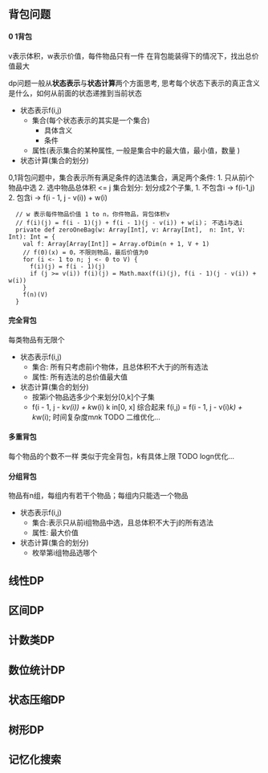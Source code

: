 ## 背包问题
#### 0 1背包
v表示体积，w表示价值，每件物品只有一件
在背包能装得下的情况下，找出总价值最大

dp问题一般从**状态表示**与**状态计算**两个方面思考, 思考每个状态下表示的真正含义是什么，如何从前面的状态递推到当前状态

* 状态表示f(i,j)
	* 集合(每个状态表示的其实是一个集合)
		* 具体含义
		* 条件
	* 属性(表示集合的某种属性, 一般是集合中的最大值，最小值，数量 )
* 状态计算(集合的划分)


0,1背包问题中，集合表示所有满足条件的选法集合，满足两个条件: 1. 只从前i个物品中选 2. 选中物品总体积 <= j
集合划分: 划分成2个子集, 1. 不包含i -> f(i-1,j)  2. 包含i -> f(i - 1, j - v(i)) + w(i)

```
  // w 表示每件物品价值 1 to n，你件物品，背包体积v
  // f(i)(j) = f(i - 1)(j) + f(i - 1)(j - v(i)) + w(i)； 不选i与选i
  private def zeroOneBag(w: Array[Int], v: Array[Int],  n: Int, V: Int): Int = {
    val f: Array[Array[Int]] = Array.ofDim(n + 1, V + 1)
    // f(0)(x) = 0，不限则物品，最后价值为0
    for (i <- 1 to n; j <- 0 to V) {
      f(i)(j) = f(i - 1)(j)
      if (j >= v(i)) f(i)(j) = Math.max(f(i)(j), f(i - 1)(j - v(i)) + w(i))
    }
    f(n)(V)
  }
```


#### 完全背包
每类物品有无限个

* 状态表示f(i,j)
  * 集合: 所有只考虑前i个物体，且总体积不大于j的所有选法
  * 属性: 所有选法的总价值最大值
* 状态计算(集合的划分) 
  * 按第i个物品选多少个来划分[0,k]个子集
  * f(i - 1, j - k*v(i)) + k*w(i)  k in[0, x]
综合起来 f(i,j) = f(i - 1, j - v(i)*k) + k*w(i); 时间复杂度m*n*k
TODO 二维优化...

#### 多重背包
每个物品的个数不一样
类似于完全背包，k有具体上限
TODO logn优化...

#### 分组背包
物品有n组，每组内有若干个物品；每组内只能选一个物品
* 状态表示f(i,j)
  * 集合:表示只从前i组物品中选，且总体积不大于j的所有选法
  * 属性: 最大价值
* 状态计算(集合的划分)
  * 枚举第i组物品选哪个

## 线性DP

## 区间DP

## 计数类DP

## 数位统计DP

## 状态压缩DP

## 树形DP

## 记忆化搜索